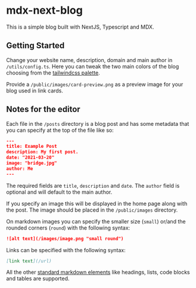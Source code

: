 # mdx-next-blog

This is a simple blog built with NextJS, Typescript and MDX.

## Getting Started

Change your website name, description, domain and main author in `/utils/config.ts`.
Here you can tweak the two main colors of the blog choosing from the [tailwindcss palette](https://tailwindcss.com/docs/customizing-colors).

Provide a `/public/images/card-preview.png` as a preview image for your blog used in link cards.

## Notes for the editor

Each file in the `/posts` directory is a blog post and has some metadata that you can specify at the top of the file like so:

```json
---
title: Example Post
description: My first post.
date: "2021-03-20"
image: "bridge.jpg"
author: Me
---
```

The required fields are `title`, `description` and `date`. The `author` field is optional and will default to the main author.

If you specify an image this will be displayed in the home page along with the post. The image should be placed in the `/public/images` directory.

On markdown images you can specify the smaller size (`small`) or/and the rounded corners (`round`) with the following syntax:

```md
![alt text](/images/image.png "small round")
```

Links can be specified with the following syntax:

```md
[link text](/url)
```

All the other [standard markdown elements](https://www.markdownguide.org/cheat-sheet/) like headings, lists, code blocks and tables are supported.

